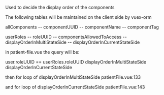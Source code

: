 Used to decide the display order of the components

The following tables will be maintained on the client side by vuex-orm

allComponents
-- componentUUID
-- componentName
-- componentTag

userRoles
-- roleUUID
-- componentsAllowedToAccess
-- displayOrderInMultiStateSide
-- displayOrderInCurrentStateSide

in patient-file.vue the query will be:

user.roleUUID == userRoles.roleUUID
displayOrderInMultiStateSide
displayOrderInCurrentStateSide

then for loop of displayOrderInMultiStateSide
patientFile.vue:133
<component
          v-for="(component, index) in cfGetMultiStateDisplayAreaCts"
          :key="`multi-state-display-area-component-${index}`"
          :is="component.value"
          v-bind="{typeOfStateDisplayArea: 'multiStateDisplayArea'}"
        ></component>

and for loop of displayOrderInCurrentStateSide
patientFile.vue:143
<component
              v-for="(component, index) in cfGetCurrentStateDisplayAreaCts"
              :key="`current-state-display-area-component-${index}`"
              :is="component.value"
            ></component>
